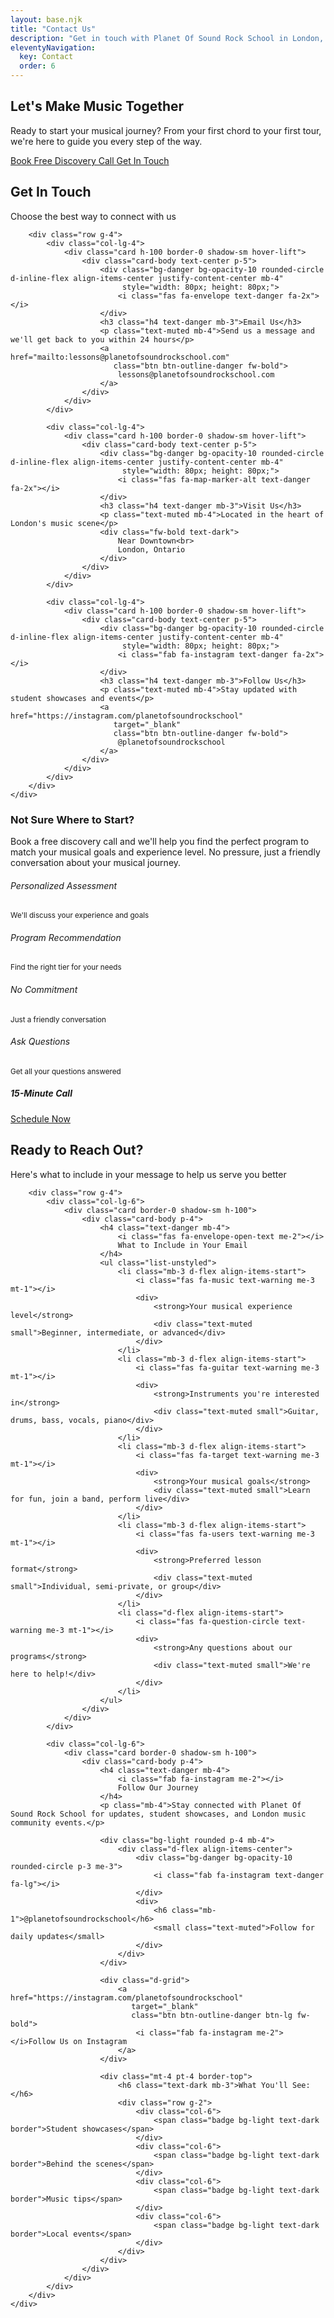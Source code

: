 ```yaml
---
layout: base.njk
title: "Contact Us"
description: "Get in touch with Planet Of Sound Rock School in London, Ontario. Book your free discovery call today."
eleventyNavigation:
  key: Contact
  order: 6
---
```


<!-- Hero Section -->
<section class="hero-section bg-gradient text-white py-5">
    <div class="container py-5">
        <div class="row align-items-center min-vh-50">
            <div class="col-lg-6">
                <h1 class="display-4 fw-bold mb-4">Let's Make Music Together</h1>
                <p class="lead mb-4">Ready to start your musical journey? From your first chord to your first tour, we're here to guide you every step of the way.</p>
                <div class="d-flex flex-column flex-sm-row gap-3">
                    <a href="mailto:lessons@planetofsoundrockschool.com?subject=Discovery Call Request" 
                       class="btn btn-warning btn-lg fw-bold px-4 py-3">
                        <i class="fas fa-calendar-alt me-2"></i>Book Free Discovery Call
                    </a>
                    <a href="#contact-info" class="btn btn-outline-light btn-lg px-4 py-3">
                        <i class="fas fa-info-circle me-2"></i>Get In Touch
                    </a>
                </div>
            </div>
            <div class="col-lg-6 text-center">
                <div class="hero-icon-container">
                    <i class="fas fa-music text-warning" style="font-size: 8rem; opacity: 0.8;"></i>
                </div>
            </div>
        </div>
    </div>
</section>

<!-- Contact Information Section -->
<section id="contact-info" class="py-5 bg-light">
    <div class="container">
        <div class="row mb-5">
            <div class="col-lg-8 mx-auto text-center">
                <h2 class="display-6 text-dark mb-3">Get In Touch</h2>
                <p class="lead text-muted">Choose the best way to connect with us</p>
            </div>
        </div>
        
        <div class="row g-4">
            <div class="col-lg-4">
                <div class="card h-100 border-0 shadow-sm hover-lift">
                    <div class="card-body text-center p-5">
                        <div class="bg-danger bg-opacity-10 rounded-circle d-inline-flex align-items-center justify-content-center mb-4" 
                             style="width: 80px; height: 80px;">
                            <i class="fas fa-envelope text-danger fa-2x"></i>
                        </div>
                        <h3 class="h4 text-danger mb-3">Email Us</h3>
                        <p class="text-muted mb-4">Send us a message and we'll get back to you within 24 hours</p>
                        <a href="mailto:lessons@planetofsoundrockschool.com" 
                           class="btn btn-outline-danger fw-bold">
                            lessons@planetofsoundrockschool.com
                        </a>
                    </div>
                </div>
            </div>
            
            <div class="col-lg-4">
                <div class="card h-100 border-0 shadow-sm hover-lift">
                    <div class="card-body text-center p-5">
                        <div class="bg-danger bg-opacity-10 rounded-circle d-inline-flex align-items-center justify-content-center mb-4" 
                             style="width: 80px; height: 80px;">
                            <i class="fas fa-map-marker-alt text-danger fa-2x"></i>
                        </div>
                        <h3 class="h4 text-danger mb-3">Visit Us</h3>
                        <p class="text-muted mb-4">Located in the heart of London's music scene</p>
                        <div class="fw-bold text-dark">
                            Near Downtown<br>
                            London, Ontario
                        </div>
                    </div>
                </div>
            </div>
            
            <div class="col-lg-4">
                <div class="card h-100 border-0 shadow-sm hover-lift">
                    <div class="card-body text-center p-5">
                        <div class="bg-danger bg-opacity-10 rounded-circle d-inline-flex align-items-center justify-content-center mb-4" 
                             style="width: 80px; height: 80px;">
                            <i class="fab fa-instagram text-danger fa-2x"></i>
                        </div>
                        <h3 class="h4 text-danger mb-3">Follow Us</h3>
                        <p class="text-muted mb-4">Stay updated with student showcases and events</p>
                        <a href="https://instagram.com/planetofsoundrockschool" 
                           target="_blank" 
                           class="btn btn-outline-danger fw-bold">
                            @planetofsoundrockschool
                        </a>
                    </div>
                </div>
            </div>
        </div>
    </div>
</section>

<!-- Discovery Call CTA Section -->
<section class="py-5 bg-white">
    <div class="container">
        <div class="row">
            <div class="col-lg-10 mx-auto">
                <div class="card border-0 bg-gradient-subtle shadow-lg">
                    <div class="card-body p-5">
                        <div class="row align-items-center">
                            <div class="col-lg-8">
                                <h3 class="display-6 text-dark mb-3">Not Sure Where to Start?</h3>
                                <p class="lead text-muted mb-4">Book a free discovery call and we'll help you find the perfect program to match your musical goals and experience level. No pressure, just a friendly conversation about your musical journey.</p>
                                <div class="row g-3">
                                    <div class="col-md-6">
                                        <div class="d-flex align-items-start">
                                            <i class="fas fa-check-circle text-success me-3 mt-1"></i>
                                            <div>
                                                <h6 class="mb-1">Personalized Assessment</h6>
                                                <small class="text-muted">We'll discuss your experience and goals</small>
                                            </div>
                                        </div>
                                    </div>
                                    <div class="col-md-6">
                                        <div class="d-flex align-items-start">
                                            <i class="fas fa-check-circle text-success me-3 mt-1"></i>
                                            <div>
                                                <h6 class="mb-1">Program Recommendation</h6>
                                                <small class="text-muted">Find the right tier for your needs</small>
                                            </div>
                                        </div>
                                    </div>
                                    <div class="col-md-6">
                                        <div class="d-flex align-items-start">
                                            <i class="fas fa-check-circle text-success me-3 mt-1"></i>
                                            <div>
                                                <h6 class="mb-1">No Commitment</h6>
                                                <small class="text-muted">Just a friendly conversation</small>
                                            </div>
                                        </div>
                                    </div>
                                    <div class="col-md-6">
                                        <div class="d-flex align-items-start">
                                            <i class="fas fa-check-circle text-success me-3 mt-1"></i>
                                            <div>
                                                <h6 class="mb-1">Ask Questions</h6>
                                                <small class="text-muted">Get all your questions answered</small>
                                            </div>
                                        </div>
                                    </div>
                                </div>
                            </div>
                            <div class="col-lg-4 text-center">
                                <div class="p-4">
                                    <i class="fas fa-phone-alt text-warning fa-3x mb-3"></i>
                                    <h5 class="text-dark mb-3">15-Minute Call</h5>
                                    <a href="mailto:lessons@planetofsoundrockschool.com?subject=Discovery Call Request&body=Hi! I'd like to book a free discovery call to learn more about your programs.%0A%0AMy musical experience:%0AMy goals:%0APreferred contact method:%0ABest time to call:" 
                                       class="btn btn-warning btn-lg fw-bold px-4 py-3">
                                        Schedule Now
                                    </a>
                                </div>
                            </div>
                        </div>
                    </div>
                </div>
            </div>
        </div>
    </div>
</section>

<!-- What to Include Section -->
<section class="py-5 bg-light">
    <div class="container">
        <div class="row">
            <div class="col-lg-8 mx-auto text-center mb-5">
                <h2 class="display-6 text-dark mb-3">Ready to Reach Out?</h2>
                <p class="lead text-muted">Here's what to include in your message to help us serve you better</p>
            </div>
        </div>
        
        <div class="row g-4">
            <div class="col-lg-6">
                <div class="card border-0 shadow-sm h-100">
                    <div class="card-body p-4">
                        <h4 class="text-danger mb-4">
                            <i class="fas fa-envelope-open-text me-2"></i>
                            What to Include in Your Email
                        </h4>
                        <ul class="list-unstyled">
                            <li class="mb-3 d-flex align-items-start">
                                <i class="fas fa-music text-warning me-3 mt-1"></i>
                                <div>
                                    <strong>Your musical experience level</strong>
                                    <div class="text-muted small">Beginner, intermediate, or advanced</div>
                                </div>
                            </li>
                            <li class="mb-3 d-flex align-items-start">
                                <i class="fas fa-guitar text-warning me-3 mt-1"></i>
                                <div>
                                    <strong>Instruments you're interested in</strong>
                                    <div class="text-muted small">Guitar, drums, bass, vocals, piano</div>
                                </div>
                            </li>
                            <li class="mb-3 d-flex align-items-start">
                                <i class="fas fa-target text-warning me-3 mt-1"></i>
                                <div>
                                    <strong>Your musical goals</strong>
                                    <div class="text-muted small">Learn for fun, join a band, perform live</div>
                                </div>
                            </li>
                            <li class="mb-3 d-flex align-items-start">
                                <i class="fas fa-users text-warning me-3 mt-1"></i>
                                <div>
                                    <strong>Preferred lesson format</strong>
                                    <div class="text-muted small">Individual, semi-private, or group</div>
                                </div>
                            </li>
                            <li class="d-flex align-items-start">
                                <i class="fas fa-question-circle text-warning me-3 mt-1"></i>
                                <div>
                                    <strong>Any questions about our programs</strong>
                                    <div class="text-muted small">We're here to help!</div>
                                </div>
                            </li>
                        </ul>
                    </div>
                </div>
            </div>
            
            <div class="col-lg-6">
                <div class="card border-0 shadow-sm h-100">
                    <div class="card-body p-4">
                        <h4 class="text-danger mb-4">
                            <i class="fab fa-instagram me-2"></i>
                            Follow Our Journey
                        </h4>
                        <p class="mb-4">Stay connected with Planet Of Sound Rock School for updates, student showcases, and London music community events.</p>
                        
                        <div class="bg-light rounded p-4 mb-4">
                            <div class="d-flex align-items-center">
                                <div class="bg-danger bg-opacity-10 rounded-circle p-3 me-3">
                                    <i class="fab fa-instagram text-danger fa-lg"></i>
                                </div>
                                <div>
                                    <h6 class="mb-1">@planetofsoundrockschool</h6>
                                    <small class="text-muted">Follow for daily updates</small>
                                </div>
                            </div>
                        </div>
                        
                        <div class="d-grid">
                            <a href="https://instagram.com/planetofsoundrockschool" 
                               target="_blank" 
                               class="btn btn-outline-danger btn-lg fw-bold">
                                <i class="fab fa-instagram me-2"></i>Follow Us on Instagram
                            </a>
                        </div>
                        
                        <div class="mt-4 pt-4 border-top">
                            <h6 class="text-dark mb-3">What You'll See:</h6>
                            <div class="row g-2">
                                <div class="col-6">
                                    <span class="badge bg-light text-dark border">Student showcases</span>
                                </div>
                                <div class="col-6">
                                    <span class="badge bg-light text-dark border">Behind the scenes</span>
                                </div>
                                <div class="col-6">
                                    <span class="badge bg-light text-dark border">Music tips</span>
                                </div>
                                <div class="col-6">
                                    <span class="badge bg-light text-dark border">Local events</span>
                                </div>
                            </div>
                        </div>
                    </div>
                </div>
            </div>
        </div>
    </div>
</section>
